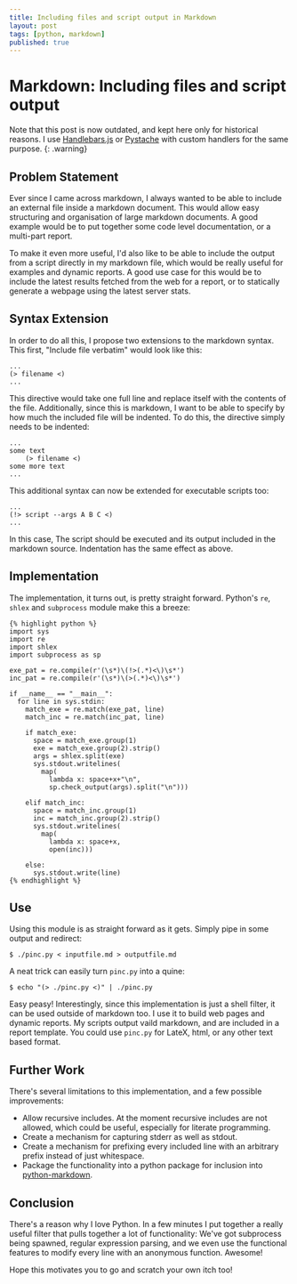 ```yaml
---
title: Including files and script output in Markdown
layout: post
tags: [python, markdown]
published: true
---
```


Markdown: Including files and script output 
===========================================

Note that this post is now outdated, and kept here only for historical reasons. I use [Handlebars.js](http://handlebarsjs.com/) or [Pystache](https://github.com/defunkt/pystache) with custom handlers for the same purpose.
{: .warning}


Problem Statement
-----------------
Ever since I came across markdown, I always wanted to be able to include an external file inside a markdown document. This would allow easy structuring and organisation of large markdown documents. A good example would be to put together some code level documentation, or a multi-part report. 

To make it even more useful, I'd also like to be able to include the output from a script directly in my markdown file, which would be really useful for examples and dynamic reports. A good use case for this would be to include the latest results fetched from the web for a report, or to statically generate a webpage using the latest server stats.

Syntax Extension
----------------
In order to do all this, I propose two extensions to the markdown syntax. This first, "Include file verbatim" would look like this:

    ...
    (> filename <)
    ...

This directive would take one full line and replace itself with the contents of the file. Additionally, since this is markdown, I want to be able to specify by how much the included file will be indented. To do this, the directive simply needs to be indented:

    ...
    some text
        (> filename <)
    some more text
    ...
 
This additional syntax can now be extended for executable scripts too:

    ...
    (!> script --args A B C <)
    ...

In this case, The script should be executed and its output included in the markdown source. Indentation has the same effect as above.

Implementation
--------------
The implementation, it turns out, is pretty straight forward. Python's `re`, `shlex` and `subprocess` module make this a breeze:

    {% highlight python %}
    import sys
    import re
    import shlex
    import subprocess as sp
     
    exe_pat = re.compile(r'(\s*)\(!>(.*)<\)\s*')
    inc_pat = re.compile(r'(\s*)\(>(.*)<\)\s*')
     
    if __name__ == "__main__":
      for line in sys.stdin:
        match_exe = re.match(exe_pat, line)
        match_inc = re.match(inc_pat, line)

        if match_exe:
          space = match_exe.group(1)
          exe = match_exe.group(2).strip()
          args = shlex.split(exe)
          sys.stdout.writelines(
            map(
              lambda x: space+x+"\n", 
              sp.check_output(args).split("\n")))

        elif match_inc:
          space = match_inc.group(1)
          inc = match_inc.group(2).strip()
          sys.stdout.writelines(
            map(
              lambda x: space+x, 
              open(inc)))

        else:
          sys.stdout.write(line)
    {% endhighlight %}

Use
---
Using this module is as straight forward as it gets. Simply pipe in some output and redirect:

    $ ./pinc.py < inputfile.md > outputfile.md

A neat trick can easily turn `pinc.py` into a quine:

    $ echo "(> ./pinc.py <)" | ./pinc.py

Easy peasy! Interestingly, since this implementation is just a shell filter, it can be used outside of markdown too. I use it to build web pages and dynamic reports. My scripts output vaild markdown, and are included in a report template. You could use `pinc.py` for LateX, html, or any other text based format. 

Further Work
------------
There's several limitations to this implementation, and a few possible improvements:

* Allow recursive includes. At the moment recursive includes are not allowed, which could be useful, especially for literate programming.
* Create a mechanism for capturing stderr as well as stdout.
* Create a mechanism for prefixing every included line with an arbitrary prefix instead of just whitespace.
* Package the functionality into a python package for inclusion into [python-markdown](http://www.freewisdom.org/projects/python-markdown/).

Conclusion
----------
There's a reason why I love Python. In a few minutes I put together a really useful filter that pulls together a lot of functionality: We've got subprocess being spawned, regular expression parsing, and we even use the functional features to modify every line with an anonymous function. Awesome!

Hope this motivates you to go and scratch your own itch too!

